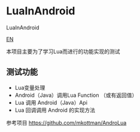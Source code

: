 # LuaInAndroid

LuaInAndroid

[EN](https://github.com/flyfei/LuaInAndroid/blob/master/README_EN.md)

本项目主要为了学习Lua而进行的功能实现的测试

## 测试功能

* Lua变量处理
* Android（Java）调用Lua Function （或有返回值）
* Lua 调用 Android（Java）Api
* Lua 回调调用 Android 的实现方法


参考项目 https://github.com/mkottman/AndroLua